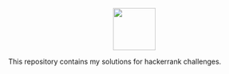 
<p align="center">
    <a href="https://www.hackerrank.com/alicia_morillo87">
        <img height=85 src="https://d3keuzeb2crhkn.cloudfront.net/hackerrank/assets/styleguide/logo_wordmark-f5c5eb61ab0a154c3ed9eda24d0b9e31.svg">
    </a>
</p>

This repository contains my solutions for hackerrank challenges.
